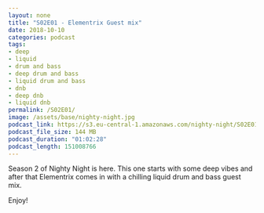 ```yaml
---
layout: none
title: "S02E01 - Elementrix Guest mix"
date: 2018-10-10
categories: podcast
tags:
- deep
- liquid
- drum and bass
- deep drum and bass
- liquid drum and bass
- dnb
- deep dnb
- liquid dnb
permalink: /S02E01/
image: /assets/base/nighty-night.jpg
podcast_link: https://s3.eu-central-1.amazonaws.com/nighty-night/S02E01.mp3
podcast_file_size: 144 MB
podcast_duration: "01:02:28"
podcast_length: 151008766
---
```


Season 2 of Nighty Night is here. This one starts with some deep vibes and after that Elementrix comes in with a chilling liquid drum and bass guest mix.

Enjoy!

